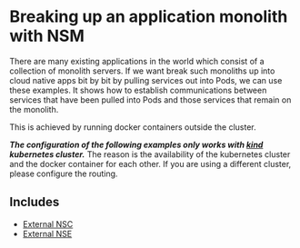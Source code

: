 # Breaking up an application monolith with NSM

There are many existing applications in the world which consist of a collection of monolith servers.
If we want break such monoliths up into cloud native apps bit by bit by pulling services out into Pods, we can use these examples.
It shows how to establish communications between services that have been pulled into Pods and those services that remain on the monolith.

This is achieved by running docker containers outside the cluster.

**_The configuration of the following examples only works with [kind](https://kind.sigs.k8s.io/docs/user/quick-start/) kubernetes cluster._**
The reason is the availability of the kubernetes cluster and the docker container for each other. If you are using a different cluster, please configure the routing.

## Includes

- [External NSC](./external_nsc)
- [External NSE](./external_nse)

